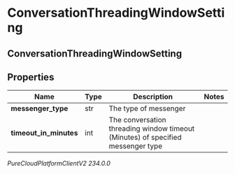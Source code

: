 # ConversationThreadingWindowSetting

## ConversationThreadingWindowSetting

## Properties

|Name | Type | Description | Notes|
|------------ | ------------- | ------------- | -------------|
| **messenger_type** | str | The type of messenger | |
| **timeout_in_minutes** | int | The conversation threading window timeout (Minutes) of specified messenger type | |



_PureCloudPlatformClientV2 234.0.0_
